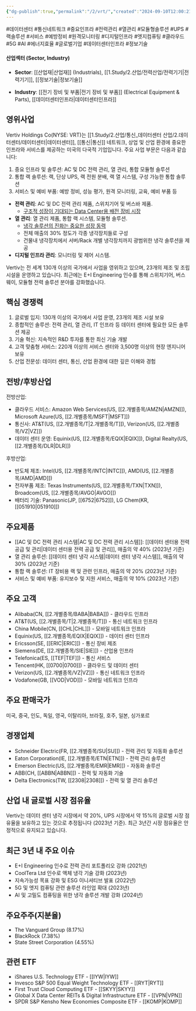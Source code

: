 ```yaml
---
{"dg-publish":true,"permalink":"/2/vrt/","created":"2024-09-10T12:00:21.068+09:00","updated":"2025-07-29T21:37:05.364+09:00"}
---
```


#데이터센터 #통신네트워크 #중요인프라 #전력관리 #열관리 #모듈형솔루션 #UPS #랙솔루션 #서비스 #예방정비 #원격모니터링 #디지털인프라 #엣지컴퓨팅 #클라우드 #5G #AI #에너지효율 #글로벌기업 #데이터센터인프라 #정보기술 


#### 산업섹터 (Sector, Industry)

- **Sector**: [[산업재\|산업재]] (Industrials), [[1.Study/2.산업/전력산업/전력기기\|전력기기]], [[정보기술\|정보기술]]

- **Industry**: [[전기 장비 및 부품\|전기 장비 및 부품]] (Electrical Equipment & Parts), [[데이터센터인프라\|데이터센터인프라]]

## 영위사업

Vertiv Holdings Co(NYSE: VRT)는 [[1.Study/2.산업/통신_데이터센터 산업/2.데이터센터/데이터센터\|데이터센터]], [[통신\|통신]] 네트워크, 상업 및 산업 환경에 중요한 인프라와 서비스를 제공하는 미국의 다국적 기업입니다. 주요 사업 부문은 다음과 같습니다:

1. 중요 인프라 및 솔루션: AC 및 DC 전력 관리, 열 관리, 통합 모듈형 솔루션
2. 통합 랙 솔루션: 랙, 단상 UPS, 랙 전원 분배, 랙 열 시스템, 구성 가능한 통합 솔루션
3. 서비스 및 예비 부품: 예방 정비, 성능 평가, 원격 모니터링, 교육, 예비 부품 등

- **전력 관리**: AC 및 DC 전력 관리 제품, 스위치기어 및 버스바 제품.
	- [구조적 성장이 기대되는 Data Center용 배전 장비 시장](7.1_전력에%20묻는%20네%20개의%20질문들.pdf#page=25&selection=6,0,21,2&color=yellow)
- **열 관리**: 열 관리 제품, 통합 랙 시스템, 모듈형 솔루션.
	- [냉각 솔루션의 진화는 중요한 성장 동력](7.1_전력에%20묻는%20네%20개의%20질문들.pdf#page=26&selection=6,0,16,2&color=yellow)
	- 전체 매출의 30% 정도가 각종 냉각장치들로 구성
	- 건물내 냉각장치에서 서버/Rack 개별 냉각장치까지 광범위한 냉각 솔루션을 제공
- **디지털 인프라 관리**: 모니터링 및 제어 시스템.


Vertiv는 전 세계 130개 이상의 국가에서 사업을 영위하고 있으며, 23개의 제조 및 조립 시설을 운영하고 있습니다. 최근에는 E+I Engineering 인수를 통해 스위치기어, 버스웨이, 모듈형 전력 솔루션 분야를 강화했습니다.

## 핵심 경쟁력

1. 글로벌 입지: 130개 이상의 국가에서 사업 운영, 23개의 제조 시설 보유
2. 종합적인 솔루션: 전력 관리, 열 관리, IT 인프라 등 데이터 센터에 필요한 모든 솔루션 제공
3. 기술 혁신: 지속적인 R&D 투자를 통한 최신 기술 개발
4. 고객 맞춤형 서비스: 220개 이상의 서비스 센터와 3,500명 이상의 현장 엔지니어 보유
5. 산업 전문성: 데이터 센터, 통신, 산업 환경에 대한 깊은 이해와 경험

## 전방/후방산업

전방산업:

- 클라우드 서비스: Amazon Web Services(US, [[2.개별종목/AMZN\|AMZN]]), Microsoft Azure(US, [[2.개별종목/MSFT\|MSFT]])
- 통신사: AT&T(US, [[2.개별종목/T\|2.개별종목/T]]), Verizon(US, [[2.개별종목/VZ\|VZ]])
- 데이터 센터 운영: Equinix(US, [[2.개별종목/EQIX\|EQIX]]), Digital Realty(US, [[2.개별종목/DLR\|DLR]])

후방산업:

- 반도체 제조: Intel(US, [[2.개별종목/INTC\|INTC]]), AMD(US, [[2.개별종목/AMD\|AMD]])
- 전자부품 제조: Texas Instruments(US, [[2.개별종목/TXN\|TXN]]), Broadcom(US, [[2.개별종목/AVGO\|AVGO]])
- 배터리 기술: Panasonic(JP, [[6752\|6752]]), LG Chem(KR, [[051910\|051910]])

## 주요제품

- [[AC 및 DC 전력 관리 시스템\|AC 및 DC 전력 관리 시스템]]: [[데이터 센터용 전력 공급 및 관리\|데이터 센터용 전력 공급 및 관리]], 매출의 약 40% (2023년 기준)
- 열 관리 솔루션: [[데이터 센터 냉각 시스템\|데이터 센터 냉각 시스템]], 매출의 약 30% (2023년 기준)
- 통합 랙 솔루션: IT 장비용 랙 및 관련 인프라, 매출의 약 20% (2023년 기준)
- 서비스 및 예비 부품: 유지보수 및 지원 서비스, 매출의 약 10% (2023년 기준)

## 주요 고객

- Alibaba(CN, [[2.개별종목/BABA\|BABA]]) - 클라우드 인프라
- AT&T(US, [[2.개별종목/T\|2.개별종목/T]]) - 통신 네트워크 인프라
- China Mobile(CN, [[CHL\|CHL]]) - 모바일 네트워크 인프라
- Equinix(US, [[2.개별종목/EQIX\|EQIX]]) - 데이터 센터 인프라
- Ericsson(SE, [[ERIC\|ERIC]]) - 통신 장비 제조
- Siemens(DE, [[2.개별종목/SIE\|SIE]]) - 산업용 인프라
- Telefonica(ES, [[TEF\|TEF]]) - 통신 서비스
- Tencent(HK, [[0700\|0700]]) - 클라우드 및 데이터 센터
- Verizon(US, [[2.개별종목/VZ\|VZ]]) - 통신 네트워크 인프라
- Vodafone(GB, [[VOD\|VOD]]) - 모바일 네트워크 인프라

## 주요 판매국가

미국, 중국, 인도, 독일, 영국, 이탈리아, 브라질, 호주, 일본, 싱가포르

## 경쟁업체

- Schneider Electric(FR, [[2.개별종목/SU\|SU]]) - 전력 관리 및 자동화 솔루션
- Eaton Corporation(IE, [[2.개별종목/ETN\|ETN]]) - 전력 관리 솔루션
- Emerson Electric(US, [[2.개별종목/EMR\|EMR]]) - 자동화 솔루션
- ABB(CH, [[ABBN\|ABBN]]) - 전력 및 자동화 기술
- Delta Electronics(TW, [[2308\|2308]]) - 전력 및 열 관리 솔루션

## 산업 내 글로벌 시장 점유율

Vertiv는 데이터 센터 냉각 시장에서 약 20%, UPS 시장에서 약 15%의 글로벌 시장 점유율을 보유하고 있는 것으로 추정됩니다 (2023년 기준). 최근 3년간 시장 점유율은 안정적으로 유지되고 있습니다.

## 최근 3년 내 주요 이슈

- E+I Engineering 인수로 전력 관리 포트폴리오 강화 (2021년)
- CoolTera Ltd 인수로 액체 냉각 기술 강화 (2023년)
- 지속가능성 목표 강화 및 ESG 이니셔티브 발표 (2022년)
- 5G 및 엣지 컴퓨팅 관련 솔루션 라인업 확대 (2023년)
- AI 및 고밀도 컴퓨팅을 위한 냉각 솔루션 개발 강화 (2024년)

## 주요주주(지분율)

- The Vanguard Group (8.17%)
- BlackRock (7.38%)
- State Street Corporation (4.55%)

## 관련 ETF

- iShares U.S. Technology ETF - [[IYW\|IYW]]
- Invesco S&P 500 Equal Weight Technology ETF - [[RYT\|RYT]]
- First Trust Cloud Computing ETF - [[SKYY\|SKYY]]
- Global X Data Center REITs & Digital Infrastructure ETF - [[VPN\|VPN]]
- SPDR S&P Kensho New Economies Composite ETF - [[KOMP\|KOMP]]